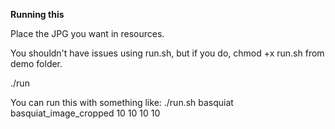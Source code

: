 __Running this__

Place the JPG you want in resources.

You shouldn't have issues using run.sh, but if you do, chmod +x run.sh from demo folder.

./run 

You can run this with something like:
./run.sh basquiat basquiat_image_cropped 10 10 10 10